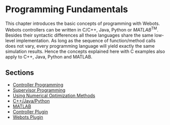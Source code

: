 # Programming Fundamentals

This chapter introduces the basic concepts of programming with Webots. Webots
controllers can be written in C/C++, Java, Python or *MATLAB*<sup>TM</sup>.
Besides their syntactic differences all these languages share the same low-level
implementation. As long as the sequence of function/method calls does not vary,
every programming language will yield exactly the same simulation results. Hence
the concepts explained here with C examples also apply to C++, Java, Python and
MATLAB.

## Sections
- [Controller Programming](controller-programming.md)
- [Supervisor Programming](supervisor-programming.md)
- [Using Numerical Optimization Methods](using-numerical-optimization-methods.md)
- [C++/Java/Python](cpp-java-python.md)
- [MATLAB](matlab.md)
- [Controller Plugin](controller-plugin.md)
- [Webots Plugin](webots-plugin.md)
